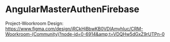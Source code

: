 # AngularMasterAuthenFirebase

Project-Woorkroom
Design: https://www.figma.com/design/jRCkHjBbwKB0VDlAmyhIuc/CRM-Woorkroom-(Community)?node-id=0-6914&amp;t=VDQHw5dGxZ9rUTPn-0
